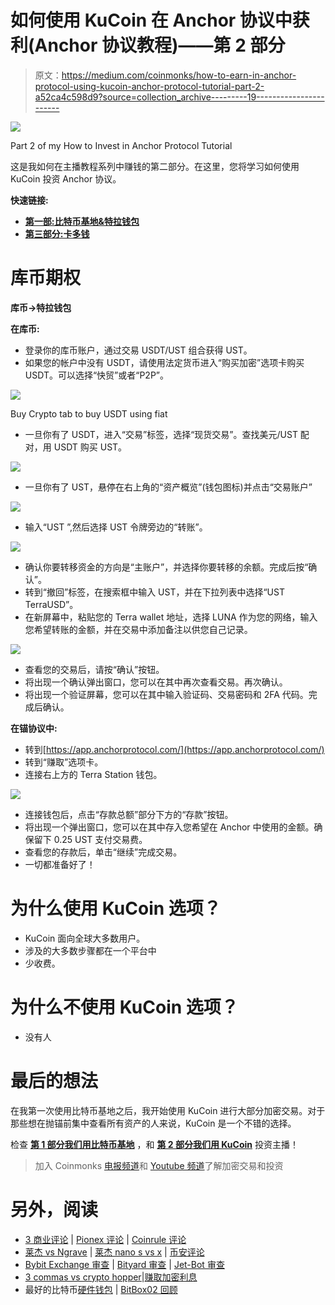 # 如何使用 KuCoin 在 Anchor 协议中获利(Anchor 协议教程)——第 2 部分

> 原文：<https://medium.com/coinmonks/how-to-earn-in-anchor-protocol-using-kucoin-anchor-protocol-tutorial-part-2-a52ca4c598d9?source=collection_archive---------19----------------------->

![](img/7711e2ecfe6672d2fe515de73d3b98b5.png)

Part 2 of my How to Invest in Anchor Protocol Tutorial

这是我如何在主播教程系列中赚钱的第二部分。在这里，您将学习如何使用 KuCoin 投资 Anchor 协议。

**快速链接:**

*   [**第一部:比特币基地&特拉钱包**](/@dailydredd/how-to-earn-in-anchor-protocol-using-coinbase-anchor-protocol-tutorial-part-1-c3ee003ecf63)
*   [**第三部分:卡多钱**](/@dailydredd/how-to-earn-in-anchor-protocol-using-kado-money-anchor-protocol-tutorial-part-3-6af2d7915964)

# 库币期权

**库币→特拉钱包**

**在库币:**

*   登录你的库币账户，通过交易 USDT/UST 组合获得 UST。
*   如果您的帐户中没有 USDT，请使用法定货币进入“购买加密”选项卡购买 USDT。可以选择“快贸”或者“P2P”。

![](img/e695ee95339554ae19d896d67d0f8aee.png)

Buy Crypto tab to buy USDT using fiat

*   一旦你有了 USDT，进入“交易”标签，选择“现货交易”。查找美元/UST 配对，用 USDT 购买 UST。

![](img/bf492d85c557841437ef7885ca2e2dac.png)

*   一旦你有了 UST，悬停在右上角的“资产概览”(钱包图标)并点击“交易账户”

![](img/f902732a0ba56cacf5610376d3ac65cd.png)

*   输入“UST ”,然后选择 UST 令牌旁边的“转账”。

![](img/88faf290464e7861d5e5a75b9c734f9d.png)

*   确认你要转移资金的方向是“主账户”，并选择你要转移的余额。完成后按“确认”。
*   转到“撤回”标签，在搜索框中输入 UST，并在下拉列表中选择“UST TerraUSD”。
*   在新屏幕中，粘贴您的 Terra wallet 地址，选择 LUNA 作为您的网络，输入您希望转账的金额，并在交易中添加备注以供您自己记录。

![](img/22f75a7d3b122cd53d6002eaf1c422fc.png)

*   查看您的交易后，请按“确认”按钮。
*   将出现一个确认弹出窗口，您可以在其中再次查看交易。再次确认。
*   将出现一个验证屏幕，您可以在其中输入验证码、交易密码和 2FA 代码。完成后确认。

**在锚协议中:**

*   转到[https://app.anchorprotocol.com/](https://app.anchorprotocol.com/)
*   转到“赚取”选项卡。
*   连接右上方的 Terra Station 钱包。

![](img/06fadb319e0d59124e006e6f8ce60f47.png)

*   连接钱包后，点击“存款总额”部分下方的“存款”按钮。
*   将出现一个弹出窗口，您可以在其中存入您希望在 Anchor 中使用的金额。确保留下 0.25 UST 支付交易费。
*   查看您的存款后，单击“继续”完成交易。
*   一切都准备好了！

# 为什么使用 KuCoin 选项？

*   KuCoin 面向全球大多数用户。
*   涉及的大多数步骤都在一个平台中
*   少收费。

# 为什么不使用 KuCoin 选项？

*   没有人

# 最后的想法

在我第一次使用比特币基地之后，我开始使用 KuCoin 进行大部分加密交易。对于那些想在抛锚前集中查看所有资产的人来说，KuCoin 是一个不错的选择。

检查 [**第 1 部分我们用比特币基地**](/@dailydredd/how-to-earn-in-anchor-protocol-using-coinbase-anchor-protocol-tutorial-part-1-c3ee003ecf63) ，和 [**第 2 部分我们用 KuCoin**](/@dailydredd/how-to-earn-in-anchor-protocol-using-kucoin-anchor-protocol-tutorial-part-2-a52ca4c598d9) 投资主播！

> 加入 Coinmonks [电报频道](https://t.me/coincodecap)和 [Youtube 频道](https://www.youtube.com/c/coinmonks/videos)了解加密交易和投资

# 另外，阅读

*   [3 商业评论](/coinmonks/3commas-review-an-excellent-crypto-trading-bot-2020-1313a58bec92) | [Pionex 评论](https://coincodecap.com/pionex-review-exchange-with-crypto-trading-bot) | [Coinrule 评论](/coinmonks/coinrule-review-2021-a-beginner-friendly-crypto-trading-bot-daf0504848ba)
*   [莱杰 vs Ngrave](/coinmonks/ledger-vs-ngrave-zero-7e40f0c1d694) | [莱杰 nano s vs x](/coinmonks/ledger-nano-s-vs-x-battery-hardware-price-storage-59a6663fe3b0) | [币安评论](/coinmonks/binance-review-ee10d3bf3b6e)
*   [Bybit Exchange 审查](/coinmonks/bybit-exchange-review-dbd570019b71) | [Bityard 审查](https://coincodecap.com/bityard-reivew) | [Jet-Bot 审查](https://coincodecap.com/jet-bot-review)
*   [3 commas vs crypto hopper](/coinmonks/3commas-vs-pionex-vs-cryptohopper-best-crypto-bot-6a98d2baa203)|[赚取加密利息](/coinmonks/earn-crypto-interest-b10b810fdda3)
*   最好的比特币[硬件钱包](/coinmonks/hardware-wallets-dfa1211730c6) | [BitBox02 回顾](/coinmonks/bitbox02-review-your-swiss-bitcoin-hardware-wallet-c36c88fff29)